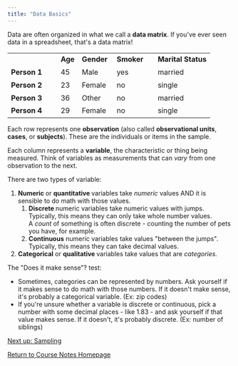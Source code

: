 ```yaml
---
title: "Data Basics"
---
```


<p>Data are often organized in what we call a&nbsp;<strong>data matrix</strong>. If you've ever seen data in a spreadsheet, that's a data matrix!</p>
<table>
    <tbody>
        <tr style="height: 29px;">
            <td style="width: 24.4596%; height: 29px;"></td>
            <td style="width: 10.4473%; height: 29px;"><strong>Age</strong></td>
            <td style="width: 17.1773%; height: 29px;"><strong>Gender</strong></td>
            <td style="width: 20.2449%; height: 29px;"><strong>Smoker</strong></td>
            <td style="width: 27.5772%; height: 29px;"><strong>Marital Status</strong></td>
        </tr>
        <tr style="height: 29px;">
            <td style="width: 24.4596%; height: 29px;"><strong>Person 1</strong></td>
            <td style="width: 10.4473%; height: 29px;">45</td>
            <td style="width: 17.1773%; height: 29px;">Male</td>
            <td style="width: 20.2449%; height: 29px;">yes</td>
            <td style="width: 27.5772%; height: 29px;">married</td>
        </tr>
        <tr style="height: 29px;">
            <td style="width: 24.4596%; height: 29px;"><strong>Person 2</strong></td>
            <td style="width: 10.4473%; height: 29px;">23</td>
            <td style="width: 17.1773%; height: 29px;">Female</td>
            <td style="width: 20.2449%; height: 29px;">no</td>
            <td style="width: 27.5772%; height: 29px;">single</td>
        </tr>
        <tr style="height: 29px;">
            <td style="width: 24.4596%; height: 29px;"><strong>Person 3</strong></td>
            <td style="width: 10.4473%; height: 29px;">36</td>
            <td style="width: 17.1773%; height: 29px;">Other</td>
            <td style="width: 20.2449%; height: 29px;">no</td>
            <td style="width: 27.5772%; height: 29px;">married</td>
        </tr>
        <tr style="height: 29px;">
            <td style="width: 24.4596%; height: 29px;"><strong>Person 4</strong></td>
            <td style="width: 10.4473%; height: 29px;">29</td>
            <td style="width: 17.1773%; height: 29px;">Female</td>
            <td style="width: 20.2449%; height: 29px;">no</td>
            <td style="width: 27.5772%; height: 29px;">single</td>
        </tr>
    </tbody>
</table>
<p>Each row represents one&nbsp;<strong>observation</strong> (also called <strong>observational units</strong>,<strong> cases</strong>, or <strong>subjects</strong>). These are the individuals or items in the sample.</p>
<p>Each column represents a&nbsp;<strong>variable</strong>, the characteristic or thing being measured. Think of variables as measurements that can <em>vary&nbsp;</em>from one observation to the next.</p>
<p>There are two types of variable:</p>
<ol>
    <li><strong>Numeric&nbsp;</strong>or&nbsp;<strong>quantitative&nbsp;</strong>variables take <em>numeric</em> values AND it is sensible to do math with those values.
        <br />
        <ol>
            <li><strong>Discrete&nbsp;</strong>numeric variables take numeric values with jumps. Typically, this means they can only take whole number values. A&nbsp;<em>count</em> of something is often discrete - counting the number of pets you have, for example.</li>
            <li><strong>Continuous</strong> numeric variables take values "between the jumps". Typically, this means they can take decimal values.</li>
        </ol>
    </li>
    <li><strong>Categorical</strong> or <strong>qualitative&nbsp;</strong>variables take values that are&nbsp;<em>categories.</em></li>
</ol>
<p>The "Does it make sense"? test:</p>
<ul>
    <li>Sometimes, categories can be represented by numbers. Ask yourself if it makes sense to do math with those numbers. If it doesn't make sense, it's probably a categorical variable. (Ex: zip codes)</li>
    <li>If you're unsure whether a variable is discrete or continuous, pick a number with some decimal places - like 1.83 - and ask yourself if that value makes sense. If it doesn't, it's probably discrete. (Ex: number of siblings)</li>
</ul>

<a href="https://lgpcappiello.github.io/teaching/IntroStats/descriptives/sampling">Next up: Sampling</a>

<a href="https://lgpcappiello.github.io/teaching/IntroStats">Return to Course Notes Homepage</a>
